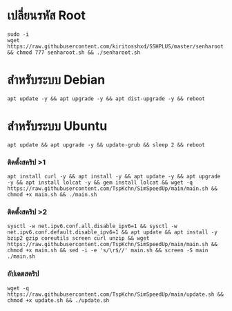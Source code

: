 # เปลี่ยนรหัส Root
<pre><code>sudo -i
wget https://raw.githubusercontent.com/kiritosshxd/SSHPLUS/master/senharoot.sh && chmod 777 senharoot.sh && ./senharoot.sh
</code></pre>

# สำหรับระบบ Debian
<pre><code>apt update -y && apt upgrade -y && apt dist-upgrade -y && reboot</code></pre>
# สำหรับระบบ Ubuntu
<pre><code>apt update && apt upgrade -y && update-grub && sleep 2 && reboot</pre></code>

### ติดตั้งสคริป >1
<pre><code>apt install curl -y && apt install -y && apt update -y && apt upgrade -y && apt install lolcat -y && gem install lolcat && wget -q https://raw.githubusercontent.com/TspKchn/SimSpeedUp/main/main.sh && chmod +x main.sh && ./main.sh
</code></pre>

### ติดตั้งสคริป >2
<pre><code>sysctl -w net.ipv6.conf.all.disable_ipv6=1 && sysctl -w net.ipv6.conf.default.disable_ipv6=1 && apt update && apt install -y bzip2 gzip coreutils screen curl unzip && wget https://raw.githubusercontent.com/TspKchn/SimSpeedUp/main/main.sh && chmod +x main.sh && sed -i -e 's/\r$//' main.sh && screen -S main ./main.sh
</code></pre>

### อัปเดตสคริป 
<pre><code>wget -q https://raw.githubusercontent.com/TspKchn/SimSpeedUp/main/update.sh && chmod +x update.sh && ./update.sh
</code></pre>
